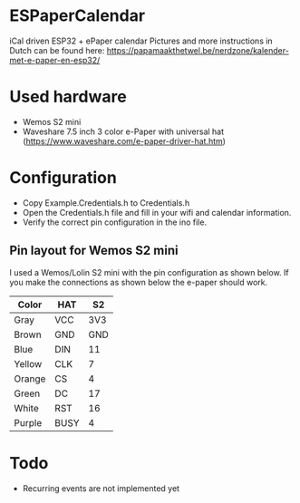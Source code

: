 # ESPaperCalendar
 iCal driven ESP32 + ePaper calendar
 Pictures and more instructions in Dutch can be found here: https://papamaakthetwel.be/nerdzone/kalender-met-e-paper-en-esp32/

# Used hardware
- Wemos S2 mini
- Waveshare 7.5 inch 3 color e-Paper with universal hat (https://www.waveshare.com/e-paper-driver-hat.htm)
# Configuration
- Copy Example.Credentials.h to Credentials.h
- Open the Credentials.h file and fill in your wifi and calendar information.
- Verify the correct pin configuration in the ino file.

## Pin layout for Wemos S2 mini
I used a Wemos/Lolin S2 mini with the pin configuration as shown below. If you make the connections as shown below the e-paper should work.

|Color|HAT|S2|
|-|-|-|
|Gray|VCC|3V3|
|Brown|GND|GND|
|Blue|DIN|11|
|Yellow|CLK|7|
|Orange|CS|4|
|Green|DC|17|
|White|RST|16|
|Purple|BUSY|4|


# Todo
- Recurring events are not implemented yet
